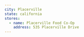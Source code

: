 ```yaml
---
city: Placerville
state: california
stores:
  - name: Placerville Food Co-Op
    address: 535 Placerville Drive
---
```

